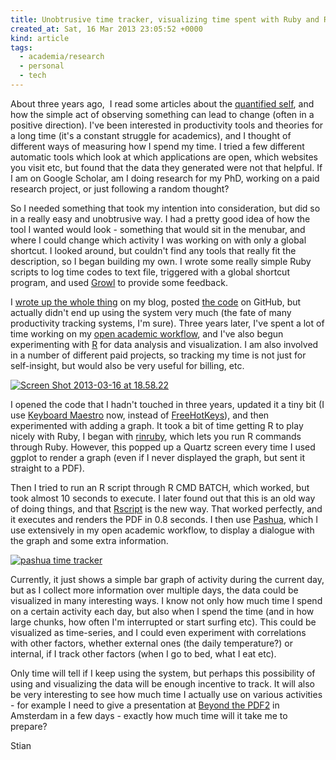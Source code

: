 ```yaml
---
title: Unobtrusive time tracker, visualizing time spent with Ruby and R
created_at: Sat, 16 Mar 2013 23:05:52 +0000
kind: article
tags:
  - academia/research
  - personal
  - tech
---
```


About three years ago,  I read some articles about the [quantified
self](http://quantifiedself.com/), and how the simple act of observing
something can lead to change (often in a positive direction). I've been
interested in productivity tools and theories for a long time (it's a
constant struggle for academics), and I thought of different ways of
measuring how I spend my time. I tried a few different automatic tools
which look at which applications are open, which websites you visit etc,
but found that the data they generated were not that helpful. If I am on
Google Scholar, am I doing research for my PhD, working on a paid
research project, or just following a random thought?

So I needed something that took my intention into consideration, but did
so in a really easy and unobtrusive way. I had a pretty good idea of how
the tool I wanted would look - something that would sit in the menubar,
and where I could change which activity I was working on with only a
global shortcut. I looked around, but couldn't find any tools that
really fit the description, so I began building my own. I wrote some
really simple Ruby scripts to log time codes to text file, triggered
with a global shortcut program, and used [Growl](http://growl.info/) to
provide some feedback.

I [wrote up the whole
thing](http://reganmian.net/blog/2010/04/29/personal-time-tracker-with-ruby-and-growl/ "Personal time tracker with Ruby and Growl")
on my blog, posted [the
code](https://github.com/houshuang/Personal-time-tracker) on GitHub, but
actually didn't end up using the system very much (the fate of many
productivity tracking systems, I'm sure). Three years later, I've spent
a lot of time working on my [open academic
workflow](http://reganmian.net/wiki/researchr:start), and I've also
begun experimenting with [R](http://www.r-project.org/) for data
analysis and visualization. I am also involved in a number of different
paid projects, so tracking my time is not just for self-insight, but
would also be very useful for billing, etc.

[![Screen Shot 2013-03-16 at
18.58.22](http://reganmian.net/blog/wp-content/uploads/2013/03/Screen-Shot-2013-03-16-at-18.58.22.png)](http://reganmian.net/blog/wp-content/uploads/2013/03/Screen-Shot-2013-03-16-at-18.58.22.png)

I opened the code that I hadn't touched in three years, updated it a
tiny bit (I use [Keyboard Maestro](http://www.keyboardmaestro.com/main/)
now, instead of [FreeHotKeys](http://www.batista.org/freehotkeys.html)),
and then experimented with adding a graph. It took a bit of time getting
R to play nicely with Ruby, I began with
[rinruby](https://sites.google.com/a/ddahl.org/rinruby-users/), which
lets you run R commands through Ruby. However, this popped up a Quartz
screen every time I used ggplot to render a graph (even if I never
displayed the graph, but sent it straight to a PDF).

Then I tried to run an R script through R CMD BATCH, which worked, but
took almost 10 seconds to execute. I later found out that this is an old
way of doing things, and that
[Rscript](http://stat.ethz.ch/R-manual/R-patched/library/utils/html/Rscript.html)
is the new way. That worked perfectly, and it executes and renders the
PDF in 0.8 seconds. I then use
[Pashua](http://www.bluem.net/en/mac/pashua/), which I use extensively
in my open academic workflow, to display a dialogue with the graph and
some extra information.

[![pashua time
tracker](http://reganmian.net/blog/wp-content/uploads/2013/03/pashua-time-tracker.png)](http://reganmian.net/blog/wp-content/uploads/2013/03/pashua-time-tracker.png)

Currently, it just shows a simple bar graph of activity during the
current day, but as I collect more information over multiple days, the
data could be visualized in many interesting ways. I know not only how
much time I spend on a certain activity each day, but also when I spend
the time (and in how large chunks, how often I'm interrupted or start
surfing etc). This could be visualized as time-series, and I could even
experiment with correlations with other factors, whether external ones
(the daily temperature?) or internal, if I track other factors (when I
go to bed, what I eat etc).

Only time will tell if I keep using the system, but perhaps this
possibility of using and visualizing the data will be enough incentive
to track. It will also be very interesting to see how much time I
actually use on various activities - for example I need to give a
presentation at [Beyond the PDF2](http://www.force11.org/beyondthepdf2)
in Amsterdam in a few days - exactly how much time will it take me to
prepare?

Stian

 
